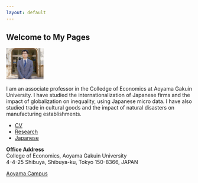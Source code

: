 ```yaml
---
layout: default
---
```



## Welcome to My Pages

<img src="2021.png" width="20%">

I am an associate professor in the Colledge of Economics at Aoyama Gakuin University. I have studied the internationalization of Japanese firms and the impact of globalization on inequality, using Japanese micro data. I have also studied trade in cultural goods and the impact of natural disasters on manufacturing establishments.


*   [CV](/cv.md)
*   [Research](/research.md)
*   [Japanese](/japanese.md)



**Office Address**   
College of Economics, Aoyama Gakuin University  
4-4-25 Shibuya, Shibuya-ku, Tokyo 150-8366, JAPAN  

[Aoyama Campus](https://www.aoyama.ac.jp/en/outline/map_directions.html)  
